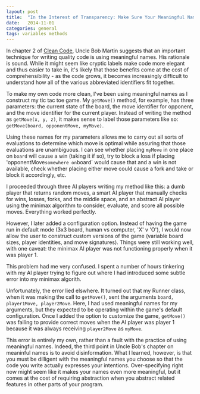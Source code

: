```yaml
---
layout: post
title:  "In the Interest of Transparency: Make Sure Your Meaningful Names Keep Up With Your Code"
date:   2014-11-01
categories: general
tags: variables methods
--- 
```


In chapter 2 of [Clean Code][clean_code], Uncle Bob Martin suggests that an important technique for writing quality code is using meaningful names. His rationale is sound. While it might seem like cryptic labels make code more elegant and thus easier to take in, it's likely that those benefits come at the cost of comprehensibility - as the code grows, it becomes increasingly difficult to understand how all of the various abbreviated identifiers fit together.

To make my own code more clean, I've been using meaningful names as I construct my tic tac toe game. My `getMove()` method, for example, has three parameters: the current state of the board, the move identifier for opponent, and the move identifier for the current player. Instead of writing the method as `getMove(x, y, z)`, it makes sense to label those parameters like so: `getMove(board, opponentMove, myMove)`.

Using these names for my parameters allows me to carry out all sorts of evaluations to determine which move is optimal while assuring that those evaluations are unambiguous. I can see whether placing `myMove` in one place on `board` will cause a win (taking it if so), try to block a loss if placing 'opponentMove` somewhere on `board` would cause that and a win is not available, check whether placing either move could cause a fork and take or block it accordingly, etc.

I proceeded through three AI players writing my method like this: a dumb player that returns random moves, a smart AI player that manually checks for wins, losses, forks, and the middle space, and an abstract AI player using the minimax algorithm to consider, evaluate, and score all possible moves. Everything worked perfectly.

However, I later added a configuration option. Instead of having the game run in default mode (3x3 board, human vs computer, 'X' v 'O'), I would now allow the user to construct custom versions of the game (variable board sizes, player identities, and move signatures). Things were still working well, with one caveat: the minimax AI player was not functioning properly when it was player 1.

This problem had me very confused. I spent a number of hours tinkering with my AI player trying to figure out where I had introduced some subtle error into my minimax algorith.

Unfortunately, the error lied elswhere. It turned out that my Runner class, when it was making the call to `getMove()`, sent the arguments `board, player1Move, player2Move`. Here, I had used meaningful names for my arguments, but they expected to be operating within the game's default configuration. Once I added the option to customize the game, `getMove()` was failing to provide correct moves when the AI player was player 1 because it was always receiving `player2Move` as `myMove`.

This error is entirely my own, rather than a fault with the practice of using meaningful names. Indeed, the third point in Uncle Bob's chapter on meaninful names is to avoid disinformation. What I learned, however, is that you must be dilligent with the meaningful names you choose so that the code you write actually expresses your intentions. Over-specifying right now might seem like it makes your names even more meaningful, but it comes at the cost of requiring abstraction when you abstract related features in other parts of your program.

[clean_code]: http://www.amazon.com/Clean-Code-Handbook-Software-Craftsmanship/dp/0132350882